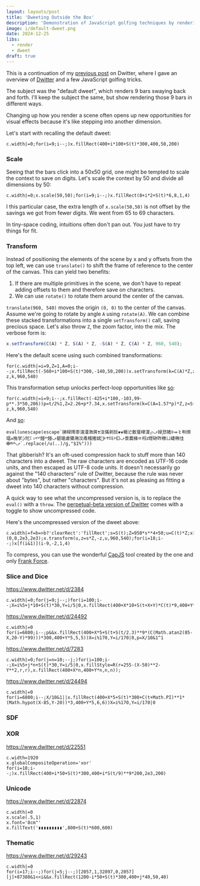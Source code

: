 ```yaml
---
layout: layouts/post
title: 'Dweeting Outside the Box'
description: 'Demonstration of JavaScript golfing techniques by rendering the "default dweet" in different ways.'
image: i/default-dweet.png
date: 2024-12-25
libs:
  - render
  - dweet
draft: true
---
```


This is a continuation of my [previous post][1] on Dwitter, where I gave an
overview of [Dwitter][2] and a few JavaScript golfing tricks.

[1]: /posts/2024-12-20-intro-to-dwitter
[2]: https://www.dwitter.net/

The subject was the "default dweet", which renders 9 bars swaying back and
forth. I'll keep the subject the same, but show rendering those 9 bars in
different ways.

Changing up how you render a scene often opens up new opportunities for visual
effects because it's like stepping into another dimension.

Let's start with recalling the default dweet:

<pre class="dweet play"><code class="language-js">c.width|=0;for(i=9;i--;)x.fillRect(400+i*100+S(t)*300,400,50,200)
</code></pre>

### Scale

Seeing that the bars click into a 50x50 grid, one might be tempted to scale the
context to save on digits. Let's scale the context by 50 and divide all
dimensions by 50:

<pre class="dweet play"><code class="language-js">c.width|=0;x.scale(50,50);for(i=9;i--;)x.fillRect(8+i*2+S(t)*6,8,1,4)
</code></pre>

I this particular case, the extra length of `x.scale(50,50)` is not offset by
the savings we got from fewer digits. We went from 65 to 69 characters.

In tiny-space coding, intuitions often don't pan out. You just have to try
things for fit.

### Transform

Instead of positioning the elements of the scene by x and y offsets from the top
left, we can use `translate()` to shift the frame of reference to the center of
the canvas. This can yield two benefits:

1. If there are multiple primitives in the scene, we don't have to repeat adding
   offsets to them and therefore save on characters.
2. We can use `rotate()` to rotate them around the center of the canvas.

`translate(960, 540)` moves the origin `(0, 0)` to the center of the canvas.
Assume we're going to rotate by angle `A` using `rotate(A)`. We can combine
these stacked transformations into a single `setTransform()` call, saving
precious space. Let's also throw `Z`, the zoom factor, into the mix. The verbose
form is:

```js
x.setTransform(C(A) * Z, S(A) * Z, -S(A) * Z, C(A) * Z, 960, 540);
```

Here's the default scene using such combined transformations:

<pre class="dweet play"><code class="language-js">for(c.width|=i=9,Z=1,A=0;i--;x.fillRect(-560+i*100+S(t)*300,-140,50,200))x.setTransform(k=C(A)*Z,z=S(A)*Z,-z,k,960,540)
</code></pre>

This transformation setup unlocks perfect-loop opportunities like [so][3]:

[3]: https://www.dwitter.net/d/21975

<pre class="dweet play"><code class="language-js">for(c.width|=i=9;i--;x.fillRect(-425+i*100,-103,99-p**.3*50,206))p=t/2%1,Z=2.26+p*7.34,x.setTransform(k=C(A=1.57*p)*Z,z=S(A)*Z,-z,k,960,540)
</code></pre>

And [so][4]:

[4]: https://www.dwitter.net/d/13859

<pre class="dweet play"><code class="language-js">eval(unescape(escape`挮睩摴桼㵦㵢㴾房❣汥慲剥捴✺❦楬汒散琧㭳㵓⡴⤻娽㤵〪猪⨴⬵〻甽䌨琩⩚㭸学⡵㸰⥝⠰ⰰⰲ攳ⰲ攳⤻砮瑲慮獦潲洨甬稽猪娬⵺Ⱶⰹ㘰ⰵ㐰⤻景爨椽ㄸ㭩ⴭ㬩硛昨椦ㄩ崨椭㤬ⴲⰱⰴ⤻`.replace(/u(..)/g,"$1%")))
</code></pre>

That gibberish? It's an oft-used compression hack to stuff more than 140
characters into a dweet. The raw characters are encoded as UTF-16 code units,
and then escaped as UTF-8 code units. It doesn't necessarily go against the
"140 characters" rule of Dwitter, because the rule was never about "bytes", but
rather "characters". But it's not as pleasing as fitting a dweet into 140
characters without compression.

A quick way to see what the uncompressed version is, is to replace the `eval()`
with a `throw`. The [perpetual-beta version of Dwitter][5] comes with a toggle
to show uncompressed code.

Here's the uncompressed version of the dweet above:

<pre class="dweet"><code class="language-js">c.width|=f=b=>b?'clearRect':'fillRect';s=S(t);Z=950*s**4+50;u=C(t)*Z;x[f(u>0)](0,0,2e3,2e3);x.transform(u,z=s*Z,-z,u,960,540);for(i=18;i--;)x[f(i&1)](i-9,-2,1,4)
</code></pre>

To compress, you can use the wonderful [CapJS][6] tool created by the one and
only [Frank Force][7].

[5]: https://beta.dwitter.net/
[6]: https://capjs.3d2k.com/
[7]: https://frankforce.com/

### Slice and Dice

https://www.dwitter.net/d/2384

<pre class="dweet play"><code class="language-js">c.width|=0;for(j=9;j--;)for(i=100;i--;X=i%5+j*10+S(t)*30,Y=i/5|0,x.fillRect(400+X*10+S(t+X+Y)*C(t)*9,400+Y*10,10,10));
</code></pre>

https://www.dwitter.net/d/24492

<pre class="dweet play"><code class="language-js">c.width|=0
for(i=6800;i--;p&&x.fillRect(400+X*5+S(t+S(t/2.3)**9*(C(Math.atan2(85-X,20-Y)*99)))*300,400+Y*5,5,5))X=i%170,Y=i/170|0,p=X/10&1^1
</code></pre>

https://www.dwitter.net/d/7283

<pre class="dweet play"><code class="language-js">c.width|=0;for(j=n=10;--j;)for(i=100;i--;X=i%5+j*n+S(t)*30,Y=i/5|0,x.fillStyle=R(r=255-(X-50)**2-Y**2,r,r),x.fillRect(400+X*n,400+Y*n,n,n));
</code></pre>

https://www.dwitter.net/d/24494

<pre class="dweet play"><code class="language-js">c.width|=0
for(i=6800;i--;X/10&1||x.fillRect(400+X*5+S(t)*300+C(t+Math.PI)**1*(Math.hypot(X-85,Y-20))*3,400+Y*5,6,6))X=i%170,Y=i/170|0
</code></pre>

### SDF

### XOR

https://www.dwitter.net/d/22551

<pre class="dweet play"><code class="language-js">c.width=1920
x.globalCompositeOperation='xor'
for(i=18;i--;)x.fillRect(400+i*50+S(t)*300,400+i*S(t/9)**9*200,2e3,200)
</code></pre>

### Unicode

https://www.dwitter.net/d/22874

<pre class="dweet play"><code class="language-js">c.width|=0
x.scale(.5,1)
x.font='8cm"'
x.fillText('▮▮▮▮▮▮▮▮▮',800+S(t)*600,600)
</code></pre>

### Thematic

https://www.dwitter.net/d/29243

<pre class="dweet play"><code class="language-js">c.width|=0
for(i=17;i--;)for(j=5;j--;)[2057,1,32897,0,2057][j]+87380&1&lt;&lt;i&&x.fillRect(1200-i*50+S(t)*300,400+j*40,50,40)
</code></pre>

<!--
# Attic

We can also scale the canvas itself, but we'll heavily compromise on rendering
quality. However, it's often an aesthetic choice to get things super blurry.

Let's make the canvas ~50 times smaller. `1920 / 50 = 38.4`. `38` should be
good enough for our purposes.

<pre class="dweet play"><code class="language-js">c.width=38;for(i=9;i--;)x.fillRect(8+i*2+S(t)*6,8,1,4)
</code></pre>

### Punching holes

You can use `clearRect()` whenever you want to render a white rectangle over a
dark background because Dwitter sets the background of the canvas to white.

First, let's render our hole punchers in different colors to see their
positions:

<pre class="dweet play no-length"><code class="language-js">// black background
x.fillStyle = "black";
x.fillRect(0, 0, 1920, 1080);

// punch out top
x.fillStyle = "hsl(0,100%,50%)";
x.fillRect(0, 0, 1920, 400);

// punch out bottom
x.fillStyle = "hsl(30,100%,50%)";
x.fillRect(0, 600, 1920, 480);

// left edge of bars
X = 400 + S(t) * 300;

// punch out left
x.fillStyle = "hsl(60,100%,50%)";
x.fillRect(0, 400, X, 200);

// punch out right
x.fillStyle = "hsl(90,100%,50%)";
x.fillRect(X + 850, 400, 1070 - X, 200); // punch out right

// punch out bars
for (i = 8; i--; ) {
  x.fillStyle = `hsl(${120 + i * 30},100%,50%)`;
  x.fillRect(X + 50 + i * 100, 400, 50, 200);
}
</code></pre>

And with actually clearing out the rectangles, and with some minimal effort in
golfing this down in length:

<pre class="dweet play"><code class="language-js">x.fillRect(0,0,1920,1080)
x.clearRect(0,0,1920,400)
x.clearRect(0,600,1920,480)
X=400+S(t)*300
x.clearRect(0,400,X,200)
x.clearRect(X+850,400,1070-X,200)
for(i=8;i--;)x.clearRect(X+50+i*100,400,50,200)
</code></pre>

Let's golf this down to fit in 140 characters.

#### Exponential notation

`2e3`, which means `2 * 10^3`, is shorter than `2000`. And 2000 is a perfectly
good substitute for 1920 and 1080. The canvas API doesn't mind if you draw or
clear outside of it.

And since the minimum value of `X` is 100, the minimum value of `1070-X` is 970.
We could use `970` or `1e3`, to the same effect.

Let's replace some numbers:

<pre class="dweet play"><code class="language-js">x.fillRect(0,0,2e3,2e3)
x.clearRect(0,0,2e3,400)
x.clearRect(0,600,2e3,480)
X=400+S(t)*300
x.clearRect(0,400,X,200)
x.clearRect(X+850,400,1e3,200)
for(i=8;i--;)x.clearRect(X+50+i*100,400,50,200)
</code></pre>

And let's introduce a utility function, `p`, to reduce repetition:

<pre class="dweet play"><code class="language-js">p=(X,Y,W,H)=>x.clearRect(X,Y,W,H)
x.fillRect(0,0,2e3,2e3)
p(0,0,2e3,400)
p(0,600,2e3,480)
X=400+S(t)*300
p(0,400,X,200)
p(X+850,400,1e3,200)
for(i=8;i--;)p(X+50+i*100,400,50,200)
</code></pre>

https://www.dwitter.net/d/28570

<pre class="dweet play"><code class="language-js">eval(unescape(escape`󫌽󚍶󛍷󚜽󟬨󭬭󭼩󚬨󠼨󭌯󝌩󚼱󚜯󜬫󭼻󩭯󬬨󨼮󭽩󩍴󪌽󜼸󝌬󪜽󣜽󜼶󜌰󞽩󛜭󞽸󛭦󪝬󫍒󩝣󭌨󦌬󦜬󜜬󜜩󚝮󟝩󛽍󛍰󟝴󚽮󚬷󛍘󟜸󜌫󫌨󚍘󟝩󙜹󜌩󚼨󦌯󜜰󯌰󚜪󜜰󚽓󚍴󚜪󝬰󛍘󟜱󜜲󚽃󚍰󚜪󞜹󚜬󦜽󞌰󚽬󚍩󛼹󜍼󜌬󜬸󚽓󚍰󚜪󞜹󚜬󮌮󩭩󫍬󤽴󮝬󩜽󤬨󜌬󫌨󜌬󦜩󚜻`.replace(/u../g,'')))
</code></pre>

-->
